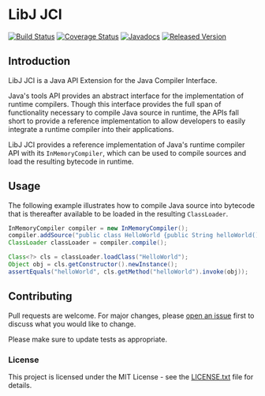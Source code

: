 # LibJ JCI

[![Build Status](https://travis-ci.org/libj/jci.png)](https://travis-ci.org/libj/jci)
[![Coverage Status](https://coveralls.io/repos/github/libj/jci/badge.svg)](https://coveralls.io/github/libj/jci)
[![Javadocs](https://www.javadoc.io/badge/org.libj/jci.svg)](https://www.javadoc.io/doc/org.libj/jci)
[![Released Version](https://img.shields.io/maven-central/v/org.libj/jci.svg)](https://mvnrepository.com/artifact/org.libj/jci)

## Introduction

LibJ JCI is a Java API Extension for the Java Compiler Interface.

Java's tools API provides an abstract interface for the implementation of runtime compilers. Though this interface provides the full span of functionality necessary to compile Java source in runtime, the APIs fall short to provide a reference implementation to allow developers to easily integrate a runtime compiler into their applications.

LibJ JCI provides a reference implementation of Java's runtime compiler API with its `InMemoryCompiler`, which can be used to compile sources and load the resulting bytecode in runtime.

## Usage

The following example illustrates how to compile Java source into bytecode that is thereafter available to be loaded in the resulting `ClassLoader`.

```java
InMemoryCompiler compiler = new InMemoryCompiler();
compiler.addSource("public class HelloWorld {public String helloWorld() {return \"Hello world!\";}}");
ClassLoader classLoader = compiler.compile();

Class<?> cls = classLoader.loadClass("HelloWorld");
Object obj = cls.getConstructor().newInstance();
assertEquals("helloWorld", cls.getMethod("helloWorld").invoke(obj));
```

## Contributing

Pull requests are welcome. For major changes, please [open an issue](../../issues) first to discuss what you would like to change.

Please make sure to update tests as appropriate.

### License

This project is licensed under the MIT License - see the [LICENSE.txt](LICENSE.txt) file for details.
